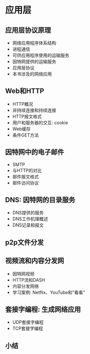 # 应用层

## 应用层协议原理
- 网络应用程序体系结构
- 进程通信
- 可供应用程序使用的运输服务
- 因特网提供的运输服务
- 应用层协议
- 本书涉及的网络应用
## Web和HTTP
- HTTP概况
- 非持续连接和持续连接
- HTTP报文格式
- 用户和服务器的交互: cookie
- Web缓存
- 条件GET方法
## 因特网中的电子邮件
- SMTP
- 与HTTP的对比
- 邮件报文格式
- 邮件访问协议
## DNS: 因特网的目录服务
- DNS提供的服务
- DNS工作机理概述
- DNS记录和报文
## p2p文件分发
## 视频流和内容分发网
- 因特网视频
- HTTP流和DASH
- 内容分发网络
- 学习案例: Netflix、YouTube和"看看"
## 套接字编程: 生成网络应用
- UDP套接字编程
- TCP套接字编程
## 小结